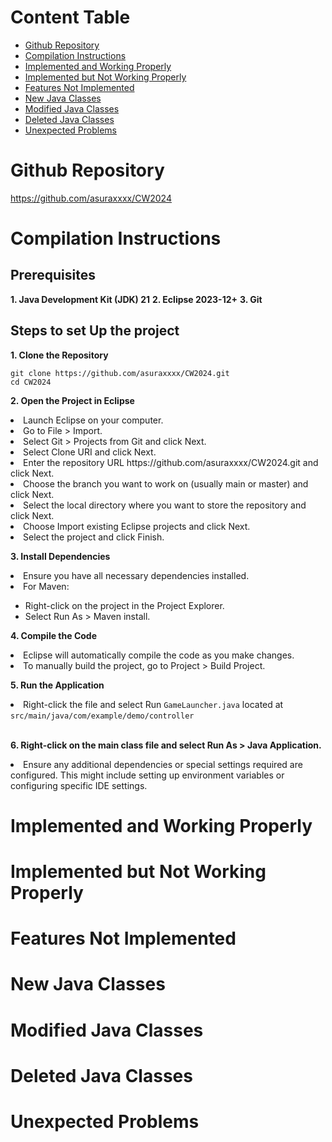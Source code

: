 # Content Table

- [Github Repository](#github-repository)
- [Compilation Instructions](#compilation-instructions)
- [Implemented and Working Properly](#implemented-and-working-properly)
- [Implemented but Not Working Properly](#implemented-but-not-working-properly)
- [Features Not Implemented](#features-not-implemented)
- [New Java Classes](#new-java-classes)
- [Modified Java Classes](#modified-java-classes)
- [Deleted Java Classes](#deleted-java-classes)
- [Unexpected Problems](#unexpected-problems)

# Github Repository
https://github.com/asuraxxxx/CW2024

# Compilation Instructions
## Prerequisites
**1. Java Development Kit (JDK) 21**
**2. Eclipse 2023-12+**
**3. Git**

## Steps to set Up the project
**1. Clone the Repository**
```
git clone https://github.com/asuraxxxx/CW2024.git
cd CW2024
```

**2. Open the Project in Eclipse**
<li>Launch Eclipse on your computer.</li>
<li>Go to File > Import.</li>
<li>Select Git > Projects from Git and click Next.</li>
<li>Select Clone URI and click Next.</li>
<li>Enter the repository URL https://github.com/asuraxxxx/CW2024.git and click Next.</li>
<li>Choose the branch you want to work on (usually main or master) and click Next.</li>
<li>Select the local directory where you want to store the repository and click Next.</li>
<li>Choose Import existing Eclipse projects and click Next.</li>
<li>Select the project and click Finish.</li>

**3. Install Dependencies**
<li>Ensure you have all necessary dependencies installed.</li>
<li>For Maven:</li>
  <ul>
    <li>Right-click on the project in the Project Explorer.</li>
    <li>Select Run As > Maven install.</li>
  </ul>

**4. Compile the Code**
<li>Eclipse will automatically compile the code as you make changes.</li>
<li>To manually build the project, go to Project > Build Project.</li>

**5. Run the Application**
<li>Right-click the file and select Run <code>GameLauncher.java</code> located at <code>src/main/java/com/example/demo/controller</code></li><br>

**6. Right-click on the main class file and select Run As > Java Application.**
<li>Ensure any additional dependencies or special settings required are configured. This might include setting up environment variables or configuring specific IDE settings.</li>




# Implemented and Working Properly

# Implemented but Not Working Properly

# Features Not Implemented

# New Java Classes

# Modified Java Classes

# Deleted Java Classes

# Unexpected Problems
